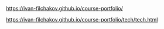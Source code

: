 https://ivan-filchakov.github.io/course-portfolio/

https://ivan-filchakov.github.io/course-portfolio/tech/tech.html
